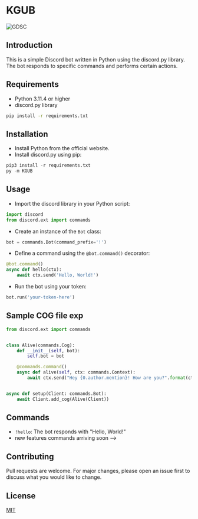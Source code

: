 # KGUB 

![GDSC](https://logogen.gdscasu.com/logos/gdsc-logo.png)


## Introduction

This is a simple Discord bot written in Python using the discord.py library. The bot responds to specific commands and performs certain actions.

## Requirements

- Python 3.11.4 or higher
- discord.py library
```bash
pip install -r requirements.txt
```

## Installation

- Install Python from the official website.
- Install discord.py using pip:


```python
pip3 install -r requirements.txt
py -m KGUB
```

## Usage

- Import the discord library in your Python script:
```python
import discord
from discord.ext import commands
```
- Create an instance of the `Bot` class:
```python
bot = commands.Bot(command_prefix='!')
```
- Define a command using the `@bot.command()` decorator:
```python
@bot.command()
async def hello(ctx):
    await ctx.send('Hello, World!')
```
- Run the bot using your token:
```python
bot.run('your-token-here')
```
## Sample COG file exp

```python
from discord.ext import commands


class Alive(commands.Cog):
    def __init__(self, bot):
        self.bot = bot

    @commands.command()
    async def alive(self, ctx: commands.Context):
        await ctx.send("Hey {0.author.mention}! How are you?".format(ctx.message))


async def setup(Client: commands.Bot):
    await Client.add_cog(Alive(Client))

```

## Commands

- `!hello`: The bot responds with "Hello, World!"
- new features commands arriving soon -->


## Contributing

Pull requests are welcome. For major changes, please open an issue first to discuss what you would like to change.


## License

[MIT](https://choosealicense.com/licenses/mit/)



